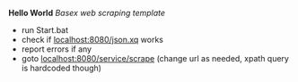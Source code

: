 **Hello World**
*Basex web scraping template*

- run Start.bat
- check if [localhost:8080/json.xq](http://localhost:8080/json.xq) works
- report errors if any
- goto [localhost:8080/service/scrape](http://localhost:8080/service/scrape?url=http://www.amazon.com/dp/1449392687/) (change url as needed, xpath query is hardcoded though)